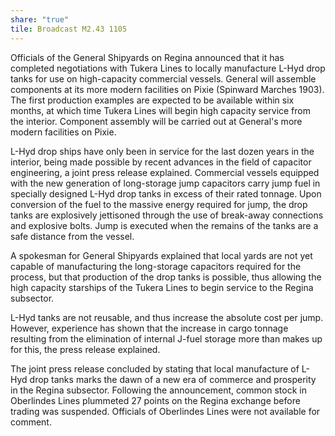 ```yaml
---
share: "true"
tile: Broadcast M2.43 1105
---
```

Officials of the General Shipyards on Regina announced that it has completed negotiations with Tukera Lines to locally manufacture L-Hyd drop tanks for use on high-capacity commercial vessels. General will assemble components at its more modern facilities on Pixie (Spinward Marches 1903). The first production examples are expected to be available within six months, at which time Tukera Lines will begin high capacity service from the interior. Component assembly will be carried out at General's more modern facilities on Pixie.  
  
L-Hyd drop ships have only been in service for the last dozen years in the interior, being made possible by recent advances in the field of capacitor engineering, a joint press release explained. Commercial vessels equipped with the new generation of long-storage jump capacitors carry jump fuel in specially designed L-Hyd drop tanks in excess of their rated tonnage. Upon conversion of the fuel to the massive energy required for jump, the drop tanks are explosively jettisoned through the use of break-away connections and explosive bolts. Jump is executed when the remains of the tanks are a safe distance from the vessel.  
  
A spokesman for General Shipyards explained that local yards are not yet capable of manufacturing the long-storage capacitors required for the process, but that production of the drop tanks is possible, thus allowing the high capacity starships of the Tukera Lines to begin service to the Regina subsector.  
  
L-Hyd tanks are not reusable, and thus increase the absolute cost per jump. However, experience has shown that the increase in cargo tonnage resulting from the elimination of internal J-fuel storage more than makes up for this, the press release explained.  
  
The joint press release concluded by stating that local manufacture of L-Hyd drop tanks marks the dawn of a new era of commerce and prosperity in the Regina subsector. Following the announcement, common stock in Oberlindes Lines plummeted 27 points on the Regina exchange before trading was suspended. Officials of Oberlindes Lines were not available for comment.
